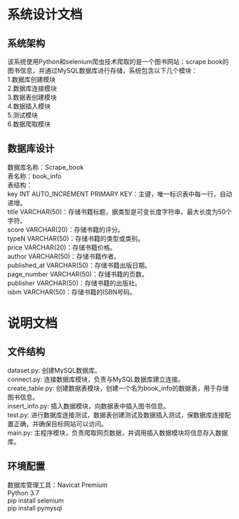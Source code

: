 # 系统设计文档
## 系统架构
该系统使用Python和selenium爬虫技术爬取的是一个图书网站：scrape book的图书信息，并通过MySQL数据库进行存储，系统包含以下几个模块：  
1.数据库创建模块  
2.数据库连接模块  
3.数据表创建模块  
4.数据插入模块  
5.测试模块  
6.数据爬取模块  
## 数据库设计
数据库名称：Scrape_book  
表名称：book_info  
表结构：  
key INT AUTO_INCREMENT PRIMARY KEY：主键，唯一标识表中每一行，自动递增。  
title VARCHAR(50)：存储书籍标题，据类型是可变长度字符串，最大长度为50个字符。  
score VARCHAR(20)：存储书籍的评分。  
typeN VARCHAR(50)：存储书籍的类型或类别。  
price VARCHAR(20)：存储书籍价格。  
author VARCHAR(50)：存储书籍作者。  
published_at  VARCHAR(50)：存储书籍出版日期。  
page_number VARCHAR(50)：存储书籍的页数。  
publisher VARCHAR(50)：存储书籍的出版社。  
isbm VARCHAR(50)：存储书籍的ISBN号码。  

# 说明文档
## 文件结构
dataset.py: 创建MySQL数据库。  
connect.py: 连接数据库模块，负责与MySQL数据库建立连接。  
create_table.py: 创建数据表模块，创建一个名为book_info的数据表，用于存储图书信息。  
insert_info.py: 插入数据模块，向数据表中插入图书信息。  
test.py: 进行数据库连接测试，数据表创建测试及数据插入测试，保数据库连接配置正确，并确保目标网站可以访问。  
main.py: 主程序模块，负责爬取网页数据，并调用插入数据模块将信息存入数据库。  
## 环境配置
数据库管理工具：Navicat Premium   
Python 3.7  
pip install selenium  
pip install pymysql  






